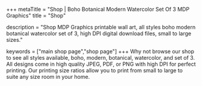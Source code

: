 +++
metaTitle = "Shop | Boho Botanical Modern Watercolor Set Of 3 MDP Graphics"
title = "Shop"

description = "Shop MDP Graphics printable wall art, all styles boho modern botanical watercolor set of 3, high DPI digital download files, small to large sizes."

keywords = ["main shop page","shop page"]
+++
Why not browse our shop to see all styles available, boho, modern, botanical, watercolor, and set of 3.  All designs come in high quality JPEG, PDF, or PNG with high DPI for perfect printing. Our printing size ratios allow you to print from small to large to suite any size room in your home.
